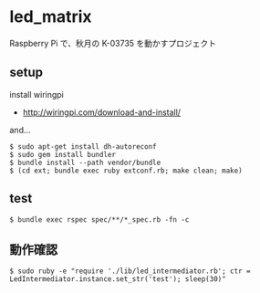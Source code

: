 led_matrix
==========

Raspberry Pi で、秋月の K-03735 を動かすプロジェクト

## setup

install wiringpi

- http://wiringpi.com/download-and-install/

and...

    $ sudo apt-get install dh-autoreconf
    $ sudo gem install bundler
    $ bundle install --path vendor/bundle
    $ (cd ext; bundle exec ruby extconf.rb; make clean; make)

## test

    $ bundle exec rspec spec/**/*_spec.rb -fn -c

## 動作確認

    $ sudo ruby -e "require './lib/led_intermediator.rb'; ctr = LedIntermediator.instance.set_str('test'); sleep(30)"
